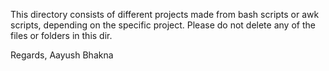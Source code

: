 This directory consists of different projects made from bash scripts or 
awk scripts, depending on the specific project.
Please do not delete any of the files or folders in this dir.

Regards,
Aayush Bhakna
